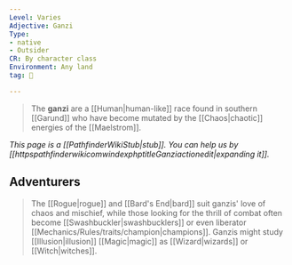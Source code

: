 ```yaml
---
Level: Varies
Adjective: Ganzi
Type:
- native
- Outsider
CR: By character class
Environment: Any land
tag: 👹

---
```


> The **ganzi** are a [[Human|human-like]] race found in southern [[Garund]] who have become mutated by the [[Chaos|chaotic]] energies of the [[Maelstrom]].



*This page is a [[PathfinderWikiStub|stub]]. You can help us by [[httpspathfinderwikicomwindexphptitleGanziactionedit|expanding it]].*


## Adventurers

> The [[Rogue|rogue]] and [[Bard's End|bard]] suit ganzis' love of chaos and mischief, while those looking for the thrill of combat often become [[Swashbuckler|swashbucklers]] or even liberator [[Mechanics/Rules/traits/champion|champions]]. Ganzis might study [[Illusion|illusion]] [[Magic|magic]] as [[Wizard|wizards]] or [[Witch|witches]].








